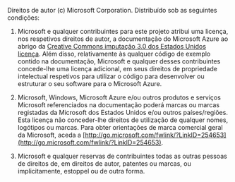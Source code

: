 Direitos de autor (c) Microsoft Corporation.  Distribuído sob as seguintes condições:
 
1. Microsoft e qualquer contribuintes para este projeto atribui uma licença, nos respetivos direitos de autor, a documentação do Microsoft Azure ao abrigo da [Creative Commons imputação 3.0 dos Estados Unidos licença](http://creativecommons.org/licenses/by/3.0/us/legalcode).  Além disso, relativamente às qualquer código de exemplo contido na documentação, Microsoft e qualquer desses contribuintes concede-lhe uma licença adicional, em seus direitos de propriedade intelectual respetivos para utilizar o código para desenvolver ou estruturar o seu software para o Microsoft Azure.
 
2.  Microsoft, Windows, Microsoft Azure e/ou outros produtos e serviços Microsoft referenciados na documentação poderá marcas ou marcas registadas da Microsoft dos Estados Unidos e/ou outros países/regiões. Esta licença não conceder-lhe direitos de utilização de qualquer nomes, logótipos ou marcas. Para obter orientações de marca comercial geral da Microsoft, aceda a [http://go.microsoft.com/fwlink/?LinkID=254653](http://go.microsoft.com/fwlink/?LinkID=254653).
 
3.  Microsoft e qualquer reservas de contribuintes todas as outras pessoas de direitos de, em direitos de autor, patentes ou marcas, ou implicitamente, estoppel ou de outra forma.